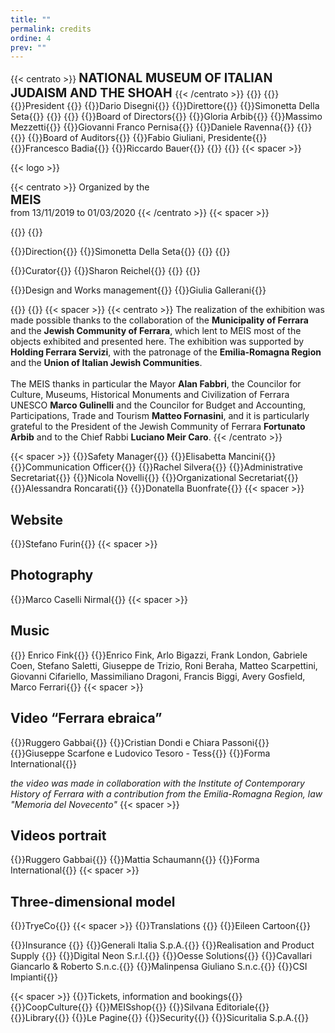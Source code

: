 ```yaml
---
title: ""
permalink: credits
ordine: 4
prev: ""
---
```

{{< centrato >}}
<span style="font-size: 140%; font-weight: bold;">
NATIONAL MUSEUM OF ITALIAN JUDAISM AND THE SHOAH
</span>
{{< /centrato >}}
{{<row>}}
{{<column3 classe="is-center">}}
{{<ruolo>}}President {{</ruolo>}}
{{<persona>}}Dario Disegni{{</persona>}}
{{<ruolo>}}Direttore{{</ruolo>}}
{{<persona>}}Simonetta Della Seta{{</persona>}}
{{</column3>}}
{{<column3 classe="is-center">}}
{{<ruolo>}}Board of Directors{{</ruolo>}}
{{<persona>}}Gloria Arbib{{</persona>}}
{{<persona>}}Massimo Mezzetti{{</persona>}}
{{<persona>}}Giovanni Franco Pernisa{{</persona>}}
{{<persona>}}Daniele Ravenna{{</persona>}}
{{</column3>}}
{{<column3 classe="is-center">}}
{{<ruolo>}}Board of Auditors{{</ruolo>}}
{{<persona>}}Fabio Giuliani, Presidente{{</persona>}}
{{<persona>}}Francesco Badia{{</persona>}}
{{<persona>}}Riccardo Bauer{{</persona>}}
{{</column3>}}
{{</row>}}
{{< spacer >}}

{{< logo >}}

{{< centrato >}}
Organized by the
<br>
<span style="font-size: 140%; font-weight: bold;">MEIS</span>
<br>
from 13/11/2019 to 01/03/2020
{{< /centrato >}}
{{< spacer >}}

{{<row>}}
{{<column3 classe="is-center">}}

{{<ruolo>}}Direction{{</ruolo>}}
{{<persona>}}Simonetta Della Seta{{</persona>}}
{{</column3>}}
{{<column3 classe="is-center">}}

{{<ruolo>}}Curator{{</ruolo>}}
{{<persona>}}Sharon Reichel{{</persona>}}
{{</column3>}}
{{<column3 classe="is-center">}}

{{<ruolo>}}Design 
and Works management{{</ruolo>}}
{{<persona>}}Giulia Gallerani{{</persona>}}

{{</column3>}}
{{</row>}}
{{< spacer >}}
{{< centrato >}}
The realization of the exhibition was made possible thanks to the collaboration of the <b>Municipality of Ferrara</b> and the <b>Jewish Community of Ferrara</b>, which lent to MEIS most of the objects exhibited and presented here. The exhibition was supported by <b>Holding Ferrara Servizi</b>, with the patronage of the <b>Emilia-Romagna Region</b> and the <b>Union of Italian Jewish Communities</b>.
<br>
<br>
The MEIS thanks in particular the Mayor <b>Alan Fabbri</b>, the Councilor for Culture, Museums, Historical Monuments and Civilization of Ferrara UNESCO <b>Marco Gulinelli</b> and the Councilor for Budget and Accounting, Participations, Trade and Tourism <b>Matteo Fornasini</b>, and it is particularly grateful to the President of the Jewish Community of Ferrara <b>Fortunato Arbib</b> and to the Chief Rabbi <b>Luciano Meir Caro</b>.
{{< /centrato >}}

{{< spacer >}}
{{<ruolo>}}Safety Manager{{</ruolo>}}
{{<persona>}}Elisabetta Mancini{{</persona>}}
{{<ruolo>}}Communication Officer{{</ruolo>}}
{{<persona>}}Rachel Silvera{{</persona>}}
{{<ruolo>}}Administrative Secretariat{{</ruolo>}}
{{<persona>}}Nicola Novelli{{</persona>}}
{{<ruolo>}}Organizational Secretariat{{</ruolo>}}
{{<persona>}}Alessandra Roncarati{{</persona>}}
{{<persona>}}Donatella Buonfrate{{</persona>}}
{{< spacer >}}
## Website
{{<persona>}}Stefano Furin{{</persona>}}
{{< spacer >}}
## Photography
{{<persona>}}Marco Caselli Nirmal{{</persona>}}
{{< spacer >}}
## Music
{{<persona attivita="Recordings">}} Enrico Fink{{</persona>}}
{{<persona attivita="Musicians">}}Enrico Fink, Arlo Bigazzi, Frank London, Gabriele Coen, Stefano Saletti, Giuseppe de Trizio, Roni Beraha, Matteo Scarpettini, Giovanni Cifariello, Massimiliano Dragoni, Francis Biggi, Avery Gosfield, Marco Ferrari{{</persona>}}
{{< spacer >}}
## Video “Ferrara ebraica”
{{<persona attivita="Film director">}}Ruggero Gabbai{{</persona>}}
{{<persona attivita="Editor">}}Cristian Dondi e Chiara Passoni{{</persona>}}
{{<persona attivita="Shooting">}}Giuseppe Scarfone e Ludovico Tesoro - Tess{{</persona>}}
{{<persona attivita="Production">}}Forma International{{</persona>}}

*the video was made in collaboration with the Institute of Contemporary History of Ferrara with a contribution from the Emilia-Romagna Region, law "Memoria del Novecento"*
{{< spacer >}}
## Videos portrait
{{<persona attivita="Film director">}}Ruggero Gabbai{{</persona>}}
{{<persona attivita="Editor">}}Mattia Schaumann{{</persona>}}
{{<persona attivita="Production">}}Forma International{{</persona>}}
{{< spacer >}}
## Three-dimensional model
{{<persona>}}TryeCo{{</persona>}}
{{< spacer >}}
{{<ruolo>}}Translations {{</ruolo>}}
{{<persona>}}Eileen Cartoon{{</persona>}}

{{<ruolo>}}Insurance {{</ruolo>}}
{{<persona>}}Generali Italia S.p.A.{{</persona>}}
{{<ruolo>}}Realisation and Product Supply {{</ruolo>}}
{{<persona>}}Digital Neon S.r.l.{{</persona>}}
{{<persona>}}Oesse Solutions{{</persona>}}
{{<persona>}}Cavallari Giancarlo & Roberto S.n.c.{{</persona>}}
{{<persona>}}Malinpensa Giuliano S.n.c.{{</persona>}}
{{<persona>}}CSI Impianti{{</persona>}}

{{< spacer >}}
{{<ruolo>}}Tickets, information and bookings{{</ruolo>}}
{{<persona>}}CoopCulture{{</persona>}}
{{<ruolo>}}MEISshop{{</ruolo>}}
{{<persona>}}Silvana Editoriale{{</persona>}}
{{<ruolo>}}Library{{</ruolo>}}
{{<persona>}}Le Pagine{{</persona>}}
{{<ruolo>}}Security{{</ruolo>}}
{{<persona>}}Sicuritalia S.p.A.{{</persona>}}
